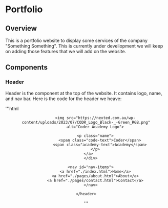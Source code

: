 # Portfolio

## Overview
This is a portfolio website to display some services of the company "Something Something". This is currently under develiopment we will keep on adding those features that we will add on the website.


## Components

### Header
Header is the component at the top of the website. It contains logo, name, and nav bar.
Here is the code for the header we heave: 

'''html
 <header>
        <div class="logo-name">
                   
            <img src="https://nexted.com.au/wp-content/uploads/2023/07/CODR_Logo_Black-_-Green_RGB.png"
            alt="Coder Academy Logo">

            <p class="name">
                <span class="code-text">Coder</span>
                <span class="academy-text">Academy</span>
            </p>
        </a>  
        </div>

        <nav id="nav-items">
            <a href="./index.html">Home</a>
            <a href="./pages/about.html">About</a>
            <a href="./pages/contact.html">Contact</a>
        </nav>

    </header>
''' 
